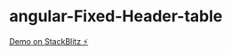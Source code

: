 # angular-Fixed-Header-table
 
[Demo on StackBlitz ⚡️](https://stackblitz.com/edit/angular-ivy-tsljzh)
